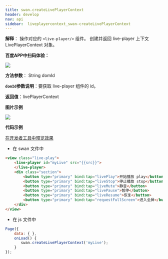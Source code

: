 ```yaml
---
title: swan.createLivePlayerContext
header: develop
nav: api
sidebar:  liveplayercontext_swan-createLivePlayerContext
---
```


 

**解释**： 操作对应的 `<live-player/>` 组件。 创建并返回 live-player 上下文 LivePlayerContext 对象。

**百度APP中扫码体验：**

<img src="https://b.bdstatic.com/miniapp/assets/images/doc_demo/live-player.png"  class="demo-qrcode-image" />


**方法参数**： String domId

**`domId`参数说明**：要获取 live-player 组件的 id。

**返回值**：livePlayerContext

**图片示例**

<div class="m-doc-custom-examples">
    <div class="m-doc-custom-examples-correct">
        <img src="https://b.bdstatic.com/miniapp/images/liveplayer.gif">
    </div>
    <div class="m-doc-custom-examples-correct">
        <img src=" ">
    </div>
    <div class="m-doc-custom-examples-correct">
        <img src=" ">
    </div>     
</div>

**代码示例**

<a href="swanide://fragment/703092891fd158851d3920c29e31113d1573523316988" title="在开发者工具中预览效果" target="_self">在开发者工具中预览效果</a>


* 在 swan 文件中

```html
<view class="live-play">
    <live-player id="myLive" src="{{src}}">
    </live-player>
    <div class="section">
        <button type="primary" bind:tap="livePlay">开始播放 play</button>
        <button type="primary" bind:tap="liveStop">停止播放 stop</button>
        <button type="primary" bind:tap="liveMute">静音</button>
        <button type="primary" bind:tap="livePause">暂停</button>
        <button type="primary" bind:tap="liveResume">恢复</button>
        <button type="primary" bind:tap="requestFullScreen">进入全屏</button>
    </div>
</view>
```

* 在 js 文件中

```js
Page({
    data: { },
    onLoad() {
       swan.createLivePlayerContext('myLive');
    }
});
```